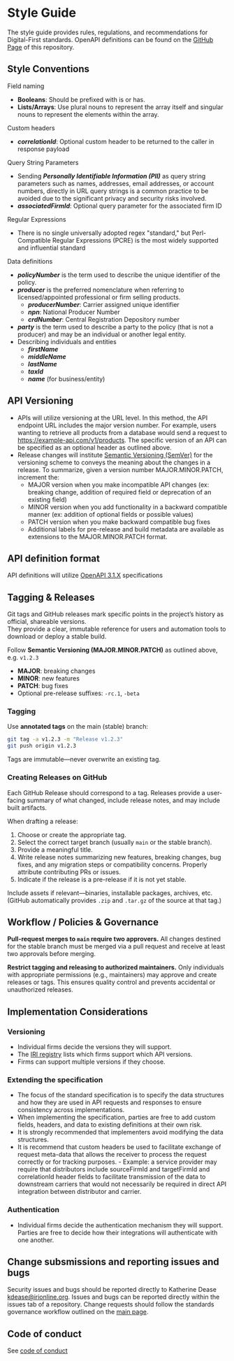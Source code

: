 # Style Guide

The style guide provides rules, regulations, and recommendations for Digital-First standards. OpenAPI definitions can be found on the [GitHub Page](https://insured-retirement-institute.github.io/Style-Guide/) of this repository.

## Style Conventions

Field naming
- **Booleans**: Should be prefixed with is or has.
- **Lists/Arrays**: Use plural nouns to represent the array itself and singular nouns to represent the elements within the array.

Custom headers
- **_correlationId_**: Optional custom header to be returned to the caller in response payload

Query String Parameters
- Sending **_Personally Identifiable Information (PII)_** as query string parameters such as names, addresses, email addresses, or account numbers, directly in URL query strings is a common practice to be avoided due to the significant privacy and security risks involved. 
- **_associatedFirmId_**: Optional query parameter for the associated firm ID

Regular Expressions
- There is no single universally adopted regex "standard," but Perl-Compatible Regular Expressions (PCRE) is the most widely supported and influential standard

Data definitions
- **_policyNumber_** is the term used to describe the unique identifier of the policy.
- **_producer_** is the preferred nomenclature when referring to licensed/appointed professional or firm selling products.
  - **_producerNumber_**: Carrier assigned unique identifier
  - **_npn_**: National Producer Number
  - **_crdNumber_**: Central Registration Depository number
- **_party_** is the term used to describe a party to the policy (that is not a producer) and may be an individual or another legal entity.
- Describing individuals and entities
  - **_firstName_**
  - **_middleName_**
  - **_lastName_**
  - **_taxId_**
  - **_name_** (for business/entity)

## API Versioning

- APIs will utilize versioning at the URL level. In this method, the API endpoint URL includes the major version number. For example, users wanting to retrieve all products from a database would send a request to https://example-api.com/v1/products. The specific version of an API can be specified as an optional header as outlined above.
- Release changes will institute [Semantic Versioning (SemVer)](https://semver.org/) for the versioning scheme to conveys the meaning about the changes in a release. To summarize, given a version number MAJOR.MINOR.PATCH, increment the:
  - MAJOR version when you make incompatible API changes (ex: breaking change, addition of required field or deprecation of an existing field)
  - MINOR version when you add functionality in a backward compatible manner (ex: addition of optional fields or possible values)
  - PATCH version when you make backward compatible bug fixes
  - Additional labels for pre-release and build metadata are available as extensions to the MAJOR.MINOR.PATCH format.
 
## API definition format

API definitions will utilize [OpenAPI 3.1.X](https://swagger.io/specification/) specifications

## Tagging & Releases

Git tags and GitHub releases mark specific points in the project’s history as official, shareable versions.  
They provide a clear, immutable reference for users and automation tools to download or deploy a stable build.

Follow **Semantic Versioning (MAJOR.MINOR.PATCH)** as outlined above, e.g. `v1.2.3`  
- **MAJOR**: breaking changes  
- **MINOR**: new features  
- **PATCH**: bug fixes  
- Optional pre-release suffixes: `-rc.1`, `-beta`

### Tagging
Use **annotated tags** on the main (stable) branch:
```bash
git tag -a v1.2.3 -m "Release v1.2.3"
git push origin v1.2.3
```
Tags are immutable—never overwrite an existing tag.

### Creating Releases on GitHub
Each GitHub Release should correspond to a tag. Releases provide a user-facing summary of what changed, include release notes, and may include built artifacts.

When drafting a release:
1. Choose or create the appropriate tag.
2. Select the correct target branch (usually `main` or the stable branch).
3. Provide a meaningful title.
4. Write release notes summarizing new features, breaking changes, bug fixes, and any migration steps or compatibility concerns. Properly attribute contributing PRs or issues.
5. Indicate if the release is a pre-release if it is not yet stable.

Include assets if relevant—binaries, installable packages, archives, etc. (GitHub automatically provides `.zip` and `.tar.gz` of the source at that tag.)

## Workflow / Policies & Governance

**Pull-request merges to `main` require two approvers.** All changes destined for the stable branch must be merged via a pull request and receive at least two approvals before merging.

**Restrict tagging and releasing to authorized maintainers.** Only individuals with appropriate permissions (e.g., maintainers) may approve and create releases or tags. This ensures quality control and prevents accidental or unauthorized releases.
## Implementation Considerations

### Versioning

- Individual firms decide the versions they will support.
- The [IRI registry](https://www.irionline.org/operations-and-technology/article/digital-first-for-annuities-dashboard/) lists which firms support which API versions. 
- Firms can support multiple versions if they choose.

### Extending the specification

- The focus of the standard specification is to specify the data structures and how they are used in API requests and responses to ensure consistency across implementations. 
- When implementing the specification, parties are free to add custom fields, headers, and data to existing definitions at their own risk.
- It is strongly recommended that implementers avoid modifying the data structures. 
- It is recommend that custom headers be used to facilitate exchange of request meta-data that allows the receiver to process the request correctly or for tracking purposes. - Example: a service provider may require that distributors include sourceFirmId and targetFirmId and correlationId header fields to facilitate transmission of the data to downstream carriers that would not necessarily be required in direct API integration between distributor and carrier.

### Authentication

- Individual firms decide the authentication mechanism they will support. Parties are free to decide how their integrations will authenticate with one another.

## Change subsmissions and reporting issues and bugs

Security issues and bugs should be reported directly to Katherine Dease kdease@irionline.org. Issues and bugs can be reported directly within the issues tab of a repository. Change requests should follow the standards governance workflow outlined on the [main page](https://github.com/Insured-Retirement-Institute).

## Code of conduct

See [code of conduct](https://github.com/Insured-Retirement-Institute/Style-Guide/blob/main/CODE_OF_CONDUCT.md)
